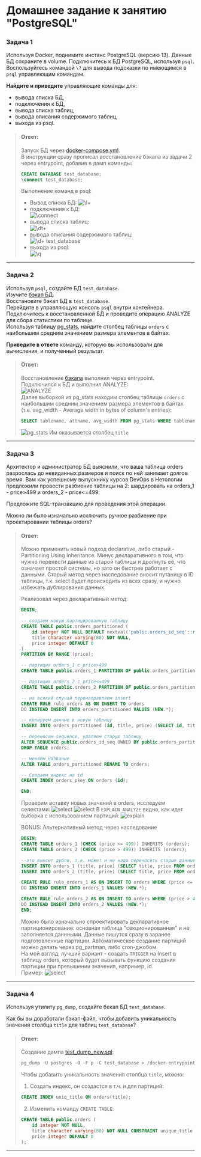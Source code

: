 # Домашнее задание к занятию "PostgreSQL"

### Задача 1
Используя Docker, поднимите инстанс PostgreSQL (версию 13). Данные БД сохраните в volume.
Подключитесь к БД PostgreSQL, используя `psql`.
Воспользуйтесь командой `\?` для вывода подсказки по имеющимся в `psql` управляющим командам.  

**Найдите и приведите** управляющие команды для:
- вывода списка БД,
- подключения к БД,
- вывода списка таблиц,
- вывода описания содержимого таблиц,
- выхода из psql.

> #### Ответ:
> Запуск БД через [docker-compose.yml](docker-compose.yml).  
> В инструкции сразу прописал восстановление бэкапа из задачи 2 через entrypoint, добавив в дамп команды: 
> ```sql
> CREATE DATABASE test_database;
> \connect test_database;
> ```
> Выполнение команд в psql:
> - Вывод списка БД:
> ![\l+](img/01.png)
> - подключения к БД:  
> ![\connect](img/02.png)
> - вывода списка таблиц:  
> ![\dt+](img/03.png)
> - вывода описания содержимого таблиц:  
> ![\d+ test_database](img/04.png)
> - выхода из psql:  
> ![\q](img/05.png)


---

### Задача 2
Используя `psql`, создайте БД `test_database`.  
Изучите [бэкап БД](https://github.com/netology-code/virt-homeworks/tree/virt-11/06-db-04-postgresql/test_data).  
Восстановите бэкап БД в `test_database`.  
Перейдите в управляющую консоль `psql` внутри контейнера.  
Подключитесь к восстановленной БД и проведите операцию ANALYZE для сбора статистики по таблице.  
Используя таблицу [pg_stats](https://postgrespro.ru/docs/postgresql/12/view-pg-stats), найдите столбец таблицы `orders` 
с наибольшим средним значением размера элементов в байтах.

**Приведите в ответе** команду, которую вы использовали для вычисления, и полученный результат.


> #### Ответ:
> Восстановление [бэкапа](postgresql/backup/test_dump.sql) выполнил через entrypoint.  
> Подключился к БД и выполнил ANALYZE:  
> ![ANALYZE](img/06.png)  
> Далее выборкой из pg_stats находим столбец таблицы `orders` 
> с наибольшим средним значением размера элементов в байтах (т.е. avg_width - Average width in bytes of column's entries):
> ```sql
> SELECT tablename, attname, avg_width FROM pg_stats WHERE tablename = 'orders' ORDER BY avg_width DESC LIMIT 1;
> ```
> ![pg_stats](img/07.png)
> Им оказывается столбец `title`

---

### Задача 3
Архитектор и администратор БД выяснили, что ваша таблица orders разрослась до невиданных размеров и
поиск по ней занимает долгое время. Вам как успешному выпускнику курсов DevOps в Нетологии предложили
провести разбиение таблицы на 2: шардировать на orders_1 - price>499 и orders_2 - price<=499.

Предложите SQL-транзакцию для проведения этой операции.

Можно ли было изначально исключить ручное разбиение при проектировании таблицы orders?


> #### Ответ:
> Можно применить новый подход declarative, либо старый - Partitioning Using Inheritance.
> Минус декларативного в том, что нужно перенести данные из старой таблицы и дропнуть её, что означает простой системы, но зато он быстрее работает с данными.
> Старый метод через наследование вносит путаницу в ID таблицы, т.к. select будет происходить из всех сразу, и нужно избежать дублирования данных.
> 
> Реализовал через декларативный метод:
> ```sql
> BEGIN;
> 
> -- создаем новую партицированную таблицу
> CREATE TABLE public.orders_partitioned (
>     id integer NOT NULL DEFAULT nextval('public.orders_id_seq'::regclass),
>     title character varying(80) NOT NULL,
>     price integer DEFAULT 0
> )
> PARTITION BY RANGE (price); 
> 
> -- партиция orders_1 с price>499
> CREATE TABLE public.orders_1 PARTITION OF public.orders_partitioned FOR VALUES FROM (499) TO (MAXVALUE);
> 
> -- партиция orders_2 с price<=499
> CREATE TABLE public.orders_2 PARTITION OF public.orders_partitioned FOR VALUES FROM (MINVALUE) TO (499);
> 
> -- на всякий случай перенаправляем insert
> CREATE RULE rule_orders AS ON INSERT TO orders
> DO INSTEAD INSERT INTO orders_partitioned VALUES (NEW.*);
> 
> -- копируем данные в новую таблицу
> INSERT INTO orders_partitioned (id, title, price) (SELECT id, title, price FROM orders);  
> 
> -- переносим sequence, удаляем старую таблицу
> ALTER SEQUENCE public.orders_id_seq OWNED BY public.orders_partitioned.id;
> DROP TABLE orders; 
> 
> -- меняем название
> ALTER TABLE orders_partitioned RENAME TO orders; 
> 
> -- Создаем индекс на id
> CREATE INDEX orders_pkey ON orders (id);
> 
> END;
> ```
> Проверим вставку новых значений в orders, исследуем селектами:
> ![select](img/08.png)
> ![select](img/09.png)
> В `EXPLAIN ANALYZE` видно, как идет выборка с использованием партиций:
> ![explain](img/10.png)
> 
> BONUS: Альтернативный метод через наследование
> ```sql
> BEGIN;
> CREATE TABLE orders_1 (CHECK (price <= 499)) INHERITS (orders);
> CREATE TABLE orders_2 (CHECK (price > 499)) INHERITS (orders);
> 
> --это внесет дубли, т.е. может и не надо переносить старые данные, либо очищать в первой таблице
> INSERT INTO orders_1 (title, price) (SELECT title, price FROM orders WHERE price <= 499);
> INSERT INTO orders_2 (title, price) (SELECT title, price FROM orders WHERE price > 499);
> 
> CREATE RULE rule_orders_1 AS ON INSERT TO orders WHERE (price <= 499) 
> DO INSTEAD INSERT INTO orders_1 VALUES (NEW.*);
> 
> CREATE RULE rule_orders_2 AS ON INSERT TO orders WHERE (price > 499) 
> DO INSTEAD INSERT INTO orders_2 VALUES (NEW.*);
> END;
> ```
> 
> Можно было изначально спроектировать декларативное партиционирование: основная таблица "секционированная" и не заполняется даннными. 
> Данные пишутся сразу в заранее подготовленные партиции. Автоматическое создание партиций можно делать через pg_partman, либо cron-джобом.  
> На мой взгляд, лучший вариант - создать `TRIGGER` на Insert в таблицу orders, который будет вызывать функцию создания партиции при превышении значения, например, id.  
> Пример:
> ![select](img/11.png)
> 

---

### Задача 4
Используя утилиту `pg_dump`, создайте бекап БД `test_database`.

Как бы вы доработали бэкап-файл, чтобы добавить уникальность значения столбца `title` для таблиц `test_database`?


> #### Ответ:
> Создание дампа [test_dump_new.sql](postgresql/backup/test_dump_new.sql): 
> ```sql
> pg_dump -U postgres -O -F p -C test_database > /docker-entrypoint-initdb.d/test_dump_new.sql
> ```
> Чтобы добавить уникальность значения столбца `title`, можно: 
> 1) Создать индекс, он создастся в т.ч. и для партиций:
> ```sql
> CREATE INDEX uniq_title ON orders(title);
> ```
> 2) Изменить команду `CREATE TABLE`:
> ```sql
> CREATE TABLE public.orders (
>     id integer NOT NULL,
>     title character varying(80) NOT NULL CONSTRAINT unique_title UNIQUE,
>     price integer DEFAULT 0
> );
> ```
> 
---
